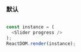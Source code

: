
### 默认

<!--start-code-->
```js

const instance = (
  <Slider progress />
);
ReactDOM.render(instance);
```
<!--end-code-->
